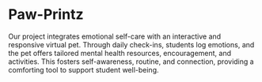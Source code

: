 # Paw-Printz
Our project integrates emotional self-care with an interactive and responsive virtual pet. Through daily check-ins, students log emotions, and the pet offers tailored mental health resources, encouragement, and activities. This fosters self-awareness, routine, and connection, providing a comforting tool to support student well-being.
